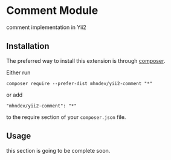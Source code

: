 Comment Module
==============
comment implementation in Yii2

Installation
------------

The preferred way to install this extension is through [composer](http://getcomposer.org/download/).

Either run

```
composer require --prefer-dist mhndev/yii2-comment "*"
```

or add

```
"mhndev/yii2-comment": "*"
```

to the require section of your `composer.json` file.


Usage
-----


this section is going to be complete soon.
